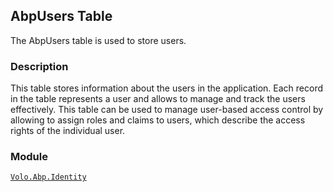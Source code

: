 ## AbpUsers Table

The AbpUsers table is used to store users.

### Description

This table stores information about the users in the application. Each record in the table represents a user and allows to manage and track the users effectively. This table can be used to manage user-based access control by allowing to assign roles and claims to users, which describe the access rights of the individual user.

### Module

[`Volo.Abp.Identity`](../../Identity.md)